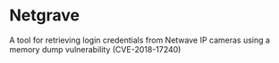 # Netgrave
A tool for retrieving login credentials from Netwave IP cameras using a memory dump vulnerability (CVE-2018-17240)
